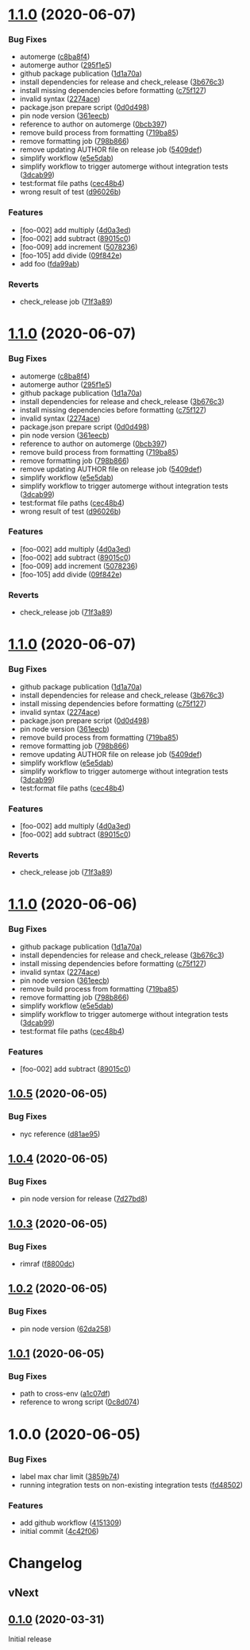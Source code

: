 # [1.1.0](https://github.com/qejk/template-test/compare/v1.0.5...v1.1.0) (2020-06-07)


### Bug Fixes

* automerge ([c8ba8f4](https://github.com/qejk/template-test/commit/c8ba8f41291df259904055367d8a8211febea450))
* automerge author ([295f1e5](https://github.com/qejk/template-test/commit/295f1e578e19ad41dad3f3c6527095b6a475d540))
* github package publication ([1d1a70a](https://github.com/qejk/template-test/commit/1d1a70acbd724fdd6c9925dae5568cf56fe8b92c))
* install dependencies for release and check_release ([3b676c3](https://github.com/qejk/template-test/commit/3b676c3324e12b198d9821665baded33357381df))
* install missing dependencies before formatting ([c75f127](https://github.com/qejk/template-test/commit/c75f127ec25fe1fb56ada9e929a00f112ed8e0c9))
* invalid syntax ([2274ace](https://github.com/qejk/template-test/commit/2274ace6d1d296fe91a00c455742efdad379c678))
* package.json prepare script ([0d0d498](https://github.com/qejk/template-test/commit/0d0d49843e4e50e8f3fba249384336e7a7fdd524))
* pin node version ([361eecb](https://github.com/qejk/template-test/commit/361eecb5ab234170c9c6c901a41caca73dd17a46))
* reference to author on automerge ([0bcb397](https://github.com/qejk/template-test/commit/0bcb397ce2f0e4402765a4cf3ae544c953d5dd02))
* remove build process from formatting ([719ba85](https://github.com/qejk/template-test/commit/719ba856d6f73a3a33c0d79cb1b09f2c844de1a2))
* remove formatting job ([798b866](https://github.com/qejk/template-test/commit/798b866feb221f3fd0065333997c8d7b61eba0df))
* remove updating AUTHOR file on release job ([5409def](https://github.com/qejk/template-test/commit/5409defb77eabeabaf3de402c0aaf9550df774a9))
* simplify workflow ([e5e5dab](https://github.com/qejk/template-test/commit/e5e5dabfb3a2bffbf024c3f4bc00e6001f31c94e))
* simplify workflow to trigger automerge without integration tests ([3dcab99](https://github.com/qejk/template-test/commit/3dcab99047da76793e6f635d4ce604ff83b87c72))
* test:format file paths ([cec48b4](https://github.com/qejk/template-test/commit/cec48b4a4267f1f80f1a34fcb5668caa634786f8))
* wrong result of test ([d96026b](https://github.com/qejk/template-test/commit/d96026beb2e094ce71acf0dd38cdd21e1b728ccf))


### Features

* [foo-002] add multiply ([4d0a3ed](https://github.com/qejk/template-test/commit/4d0a3edbe24c5ef1944513bf512c092ac1c6d7ce))
* [foo-002] add subtract ([89015c0](https://github.com/qejk/template-test/commit/89015c0a643f04d59d883603912802dc700b35e9))
* [foo-009] add increment ([5078236](https://github.com/qejk/template-test/commit/50782363443e4454624344ac7045c26d60c2556b))
* [foo-105] add divide ([09f842e](https://github.com/qejk/template-test/commit/09f842eb747b16d498eec5a7c7862104daa018a1))
* add foo ([fda99ab](https://github.com/qejk/template-test/commit/fda99ab4b95a17214d771f7b61a226b27768ec66))


### Reverts

* check_release job ([71f3a89](https://github.com/qejk/template-test/commit/71f3a89616c373960669c8f0d51742dbe9b9c623))

# [1.1.0](https://github.com/qejk/template-test/compare/v1.0.5...v1.1.0) (2020-06-07)


### Bug Fixes

* automerge ([c8ba8f4](https://github.com/qejk/template-test/commit/c8ba8f41291df259904055367d8a8211febea450))
* automerge author ([295f1e5](https://github.com/qejk/template-test/commit/295f1e578e19ad41dad3f3c6527095b6a475d540))
* github package publication ([1d1a70a](https://github.com/qejk/template-test/commit/1d1a70acbd724fdd6c9925dae5568cf56fe8b92c))
* install dependencies for release and check_release ([3b676c3](https://github.com/qejk/template-test/commit/3b676c3324e12b198d9821665baded33357381df))
* install missing dependencies before formatting ([c75f127](https://github.com/qejk/template-test/commit/c75f127ec25fe1fb56ada9e929a00f112ed8e0c9))
* invalid syntax ([2274ace](https://github.com/qejk/template-test/commit/2274ace6d1d296fe91a00c455742efdad379c678))
* package.json prepare script ([0d0d498](https://github.com/qejk/template-test/commit/0d0d49843e4e50e8f3fba249384336e7a7fdd524))
* pin node version ([361eecb](https://github.com/qejk/template-test/commit/361eecb5ab234170c9c6c901a41caca73dd17a46))
* reference to author on automerge ([0bcb397](https://github.com/qejk/template-test/commit/0bcb397ce2f0e4402765a4cf3ae544c953d5dd02))
* remove build process from formatting ([719ba85](https://github.com/qejk/template-test/commit/719ba856d6f73a3a33c0d79cb1b09f2c844de1a2))
* remove formatting job ([798b866](https://github.com/qejk/template-test/commit/798b866feb221f3fd0065333997c8d7b61eba0df))
* remove updating AUTHOR file on release job ([5409def](https://github.com/qejk/template-test/commit/5409defb77eabeabaf3de402c0aaf9550df774a9))
* simplify workflow ([e5e5dab](https://github.com/qejk/template-test/commit/e5e5dabfb3a2bffbf024c3f4bc00e6001f31c94e))
* simplify workflow to trigger automerge without integration tests ([3dcab99](https://github.com/qejk/template-test/commit/3dcab99047da76793e6f635d4ce604ff83b87c72))
* test:format file paths ([cec48b4](https://github.com/qejk/template-test/commit/cec48b4a4267f1f80f1a34fcb5668caa634786f8))
* wrong result of test ([d96026b](https://github.com/qejk/template-test/commit/d96026beb2e094ce71acf0dd38cdd21e1b728ccf))


### Features

* [foo-002] add multiply ([4d0a3ed](https://github.com/qejk/template-test/commit/4d0a3edbe24c5ef1944513bf512c092ac1c6d7ce))
* [foo-002] add subtract ([89015c0](https://github.com/qejk/template-test/commit/89015c0a643f04d59d883603912802dc700b35e9))
* [foo-009] add increment ([5078236](https://github.com/qejk/template-test/commit/50782363443e4454624344ac7045c26d60c2556b))
* [foo-105] add divide ([09f842e](https://github.com/qejk/template-test/commit/09f842eb747b16d498eec5a7c7862104daa018a1))


### Reverts

* check_release job ([71f3a89](https://github.com/qejk/template-test/commit/71f3a89616c373960669c8f0d51742dbe9b9c623))

# [1.1.0](https://github.com/qejk/template-test/compare/v1.0.5...v1.1.0) (2020-06-07)


### Bug Fixes

* github package publication ([1d1a70a](https://github.com/qejk/template-test/commit/1d1a70acbd724fdd6c9925dae5568cf56fe8b92c))
* install dependencies for release and check_release ([3b676c3](https://github.com/qejk/template-test/commit/3b676c3324e12b198d9821665baded33357381df))
* install missing dependencies before formatting ([c75f127](https://github.com/qejk/template-test/commit/c75f127ec25fe1fb56ada9e929a00f112ed8e0c9))
* invalid syntax ([2274ace](https://github.com/qejk/template-test/commit/2274ace6d1d296fe91a00c455742efdad379c678))
* package.json prepare script ([0d0d498](https://github.com/qejk/template-test/commit/0d0d49843e4e50e8f3fba249384336e7a7fdd524))
* pin node version ([361eecb](https://github.com/qejk/template-test/commit/361eecb5ab234170c9c6c901a41caca73dd17a46))
* remove build process from formatting ([719ba85](https://github.com/qejk/template-test/commit/719ba856d6f73a3a33c0d79cb1b09f2c844de1a2))
* remove formatting job ([798b866](https://github.com/qejk/template-test/commit/798b866feb221f3fd0065333997c8d7b61eba0df))
* remove updating AUTHOR file on release job ([5409def](https://github.com/qejk/template-test/commit/5409defb77eabeabaf3de402c0aaf9550df774a9))
* simplify workflow ([e5e5dab](https://github.com/qejk/template-test/commit/e5e5dabfb3a2bffbf024c3f4bc00e6001f31c94e))
* simplify workflow to trigger automerge without integration tests ([3dcab99](https://github.com/qejk/template-test/commit/3dcab99047da76793e6f635d4ce604ff83b87c72))
* test:format file paths ([cec48b4](https://github.com/qejk/template-test/commit/cec48b4a4267f1f80f1a34fcb5668caa634786f8))


### Features

* [foo-002] add multiply ([4d0a3ed](https://github.com/qejk/template-test/commit/4d0a3edbe24c5ef1944513bf512c092ac1c6d7ce))
* [foo-002] add subtract ([89015c0](https://github.com/qejk/template-test/commit/89015c0a643f04d59d883603912802dc700b35e9))


### Reverts

* check_release job ([71f3a89](https://github.com/qejk/template-test/commit/71f3a89616c373960669c8f0d51742dbe9b9c623))

# [1.1.0](https://github.com/qejk/template-test/compare/v1.0.5...v1.1.0) (2020-06-06)


### Bug Fixes

* github package publication ([1d1a70a](https://github.com/qejk/template-test/commit/1d1a70acbd724fdd6c9925dae5568cf56fe8b92c))
* install dependencies for release and check_release ([3b676c3](https://github.com/qejk/template-test/commit/3b676c3324e12b198d9821665baded33357381df))
* install missing dependencies before formatting ([c75f127](https://github.com/qejk/template-test/commit/c75f127ec25fe1fb56ada9e929a00f112ed8e0c9))
* invalid syntax ([2274ace](https://github.com/qejk/template-test/commit/2274ace6d1d296fe91a00c455742efdad379c678))
* pin node version ([361eecb](https://github.com/qejk/template-test/commit/361eecb5ab234170c9c6c901a41caca73dd17a46))
* remove build process from formatting ([719ba85](https://github.com/qejk/template-test/commit/719ba856d6f73a3a33c0d79cb1b09f2c844de1a2))
* remove formatting job ([798b866](https://github.com/qejk/template-test/commit/798b866feb221f3fd0065333997c8d7b61eba0df))
* simplify workflow ([e5e5dab](https://github.com/qejk/template-test/commit/e5e5dabfb3a2bffbf024c3f4bc00e6001f31c94e))
* simplify workflow to trigger automerge without integration tests ([3dcab99](https://github.com/qejk/template-test/commit/3dcab99047da76793e6f635d4ce604ff83b87c72))
* test:format file paths ([cec48b4](https://github.com/qejk/template-test/commit/cec48b4a4267f1f80f1a34fcb5668caa634786f8))


### Features

* [foo-002] add subtract ([89015c0](https://github.com/qejk/template-test/commit/89015c0a643f04d59d883603912802dc700b35e9))

## [1.0.5](https://github.com/qejk/template-test/compare/v1.0.4...v1.0.5) (2020-06-05)


### Bug Fixes

* nyc reference ([d81ae95](https://github.com/qejk/template-test/commit/d81ae95bdf2c26d81f6e2476053f56865b9c0d36))

## [1.0.4](https://github.com/qejk/template-test/compare/v1.0.3...v1.0.4) (2020-06-05)


### Bug Fixes

* pin node version for release ([7d27bd8](https://github.com/qejk/template-test/commit/7d27bd82a6980b582415ca9d3dd0058d66e50fb5))

## [1.0.3](https://github.com/qejk/template-test/compare/v1.0.2...v1.0.3) (2020-06-05)


### Bug Fixes

* rimraf ([f8800dc](https://github.com/qejk/template-test/commit/f8800dc2a40371fb02895beaa9cea813d23c4289))

## [1.0.2](https://github.com/qejk/template-test/compare/v1.0.1...v1.0.2) (2020-06-05)


### Bug Fixes

* pin node version ([62da258](https://github.com/qejk/template-test/commit/62da258c450eab7ab9be00cb4cae74fcc2e0fde6))

## [1.0.1](https://github.com/qejk/template-test/compare/v1.0.0...v1.0.1) (2020-06-05)


### Bug Fixes

* path to cross-env ([a1c07df](https://github.com/qejk/template-test/commit/a1c07dfedc7d3d455afe0fb7a6a63e1729bcd4de))
* reference to wrong script ([0c8d074](https://github.com/qejk/template-test/commit/0c8d07456a54f210d3155c0ccb05b79aa05cc030))

# 1.0.0 (2020-06-05)


### Bug Fixes

* label max char limit ([3859b74](https://github.com/qejk/template-test/commit/3859b74020ac60ad79bad150a70db9eb9f632826))
* running integration tests on non-existing integration tests ([fd48502](https://github.com/qejk/template-test/commit/fd48502697106ed6456e41cb7f7bedb82ae7a4d2))


### Features

* add github workflow ([4151309](https://github.com/qejk/template-test/commit/415130997d85279cce926ff2d8c3acdb333e27bb))
* initial commit ([4c42f06](https://github.com/qejk/template-test/commit/4c42f065a708daa2971542539bfbde077e8620a3))

# Changelog

## vNext

## [0.1.0](https://github.com/chaoty/<NAME>/releases/tag/0.1.0) (2020-03-31)

Initial release
